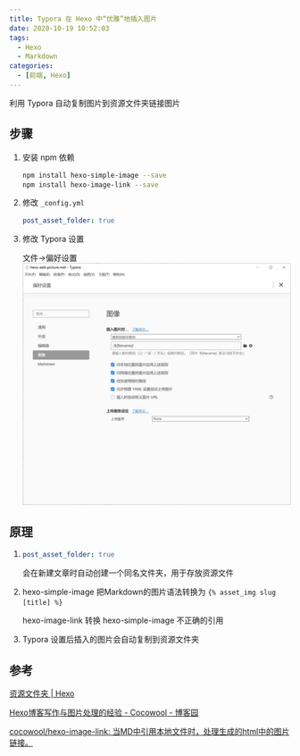 ```yaml
---
title: Typora 在 Hexo 中“优雅”地插入图片
date: 2020-10-19 10:52:03
tags: 
  - Hexo
  - Markdown
categories: 
  - [前端, Hexo]
---
```


利用 Typora 自动复制图片到资源文件夹链接图片

<!--more--> 

## 步骤

1. 安装 npm 依赖

    ```bash
    npm install hexo-simple-image --save
    npm install hexo-image-link --save
    ```

3. 修改 `_config.yml`

   ```yml
   post_asset_folder: true
   ```

5. 修改 Typora 设置

    文件→偏好设置![Snipaste_2020-10-19_11-09-13](hexo-add-picture/Snipaste_2020-10-19_11-09-13.png)


## 原理

1. ```yml
   post_asset_folder: true
   ```
   
   会在新建文章时自动创建一个同名文件夹，用于存放资源文件
   
2. hexo-simple-image 把Markdown的图片语法转换为 `{% asset_img slug [title] %}`

   hexo-image-link 转换 hexo-simple-image 不正确的引用

3. Typora 设置后插入的图片会自动复制到资源文件夹

## 参考

[资源文件夹 | Hexo](https://hexo.io/zh-cn/docs/asset-folders.html)

[Hexo博客写作与图片处理的经验 - Cocowool - 博客园](https://www.cnblogs.com/cocowool/p/hexo-image-link.html)

[cocowool/hexo-image-link: 当MD中引用本地文件时，处理生成的html中的图片链接。](https://github.com/cocowool/hexo-image-link)

 